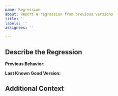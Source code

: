 ```yaml
---
name: Regression
about: Report a regression from previous versions
title: ''
labels: ''
assignees: ''

---
```


## Describe the Regression

**Previous Behavior:**  
<!-- Describe the behavior you were expecting and how it changed in the latest version. -->

**Last Known Good Version:**  
<!-- The last version where this behavior was not observed. -->

## Additional Context
<!-- Add any other context about the regression here. -->
